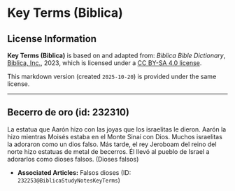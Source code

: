 # Key Terms (Biblica)

## License Information

**Key Terms (Biblica)** is based on and adapted from: _Biblica Bible Dictionary_, [Biblica, Inc.](https://www.biblica.com/), 2023, which is licensed under a [CC BY-SA 4.0 license](https://creativecommons.org/licenses/by-sa/4.0/legalcode.en).

This markdown version (created `2025-10-20`) is provided under the same license.



--------------------------------

## Becerro de oro (id: 232310)

La estatua que Aarón hizo con las joyas que los israelitas le dieron. Aarón la hizo mientras Moisés estaba en el Monte Sinaí con Dios. Muchos israelitas la adoraron como un dios falso. Más tarde, el rey Jeroboam del reino del norte hizo estatuas de metal de becerros. Él llevó al pueblo de Israel a adorarlos como dioses falsos. (Dioses falsos)

* **Associated Articles:** Falsos dioses (ID: `232253@BiblicaStudyNotesKeyTerms`)


